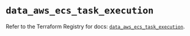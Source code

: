 # `data_aws_ecs_task_execution`

Refer to the Terraform Registry for docs: [`data_aws_ecs_task_execution`](https://registry.terraform.io/providers/hashicorp/aws/6.7.0/docs/data-sources/ecs_task_execution).
